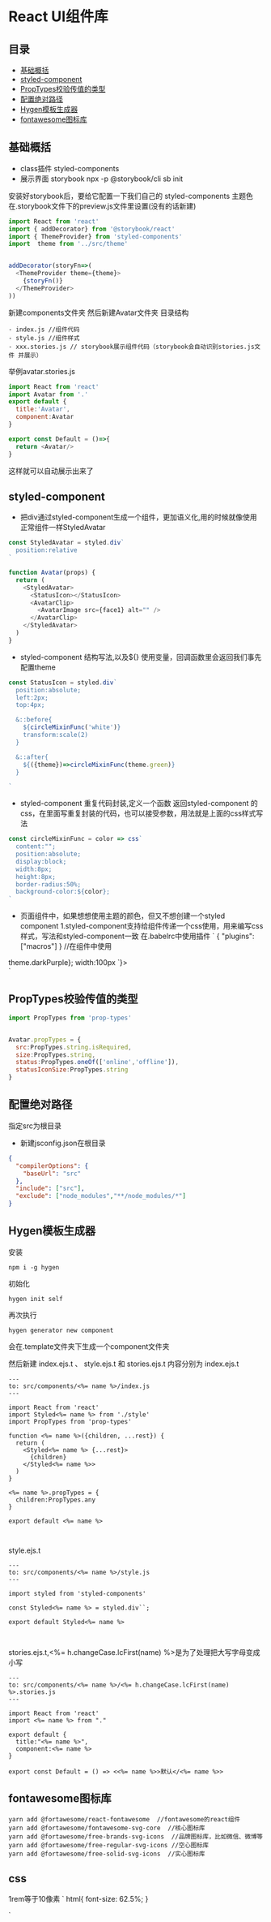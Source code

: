 # React UI组件库

## 目录

- [基础概括](#基础概括)
- [styled-component](#styled-component)
- [PropTypes校验传值的类型](#PropTypes校验传值的类型)
- [配置绝对路径](#配置绝对路径)
- [Hygen模板生成器](#Hygen模板生成器)
- [fontawesome图标库](#fontawesome图标库)

## 基础概括

- class插件 styled-components
- 展示界面 storybook  npx -p @storybook/cli sb init

安装好storybook后，要给它配置一下我们自己的 styled-components 主题色
在.storybook文件下的preview.js文件里设置(没有的话新建)
```js
import React from 'react'
import { addDecorator} from '@storybook/react'
import { ThemeProvider} from 'styled-components'
import  theme from '../src/theme'


addDecorator(storyFn=>(
  <ThemeProvider theme={theme}>
    {storyFn()}
  </ThemeProvider>
))
```

新建components文件夹 然后新建Avatar文件夹
目录结构
```
- index.js //组件代码
- style.js //组件样式
- xxx.stories.js // storybook展示组件代码（storybook会自动识别stories.js文件 并展示）
```
举例avatar.stories.js
```js
import React from 'react'
import Avatar from '.'
export default {
  title:'Avatar',
  component:Avatar
}

export const Default = ()=>{
  return <Avatar/>
}
```
这样就可以自动展示出来了


## styled-component

- 把div通过styled-component生成一个组件，更加语义化,用的时候就像使用正常组件一样StyledAvatar
```js
const StyledAvatar = styled.div`
  position:relative
`

function Avatar(props) {
  return (
    <StyledAvatar>
      <StatusIcon></StatusIcon>
      <AvatarClip>
        <AvatarImage src={face1} alt="" />
      </AvatarClip>
    </StyledAvatar>
  )
}

```

- styled-component 结构写法,以及${} 使用变量，回调函数里会返回我们事先配置theme
```js
const StatusIcon = styled.div`
  position:absolute;
  left:2px;
  top:4px;

  &::before{
    ${circleMixinFunc('white')}
    transform:scale(2)
  }

  &::after{
    ${({theme})=>circleMixinFunc(theme.green)}
  }

`
```
- styled-component 重复代码封装,定义一个函数 返回styled-component 的css，在里面写重复封装的代码，也可以接受参数，用法就是上面的css样式写法

```js
const circleMixinFunc = color => css`
  content:"";
  position:absolute;
  display:block;
  width:8px;
  height:8px;
  border-radius:50%;
  background-color:${color};
`
```
- 页面组件中，如果想想使用主题的颜色，但又不想创建一个styled component
1.styled-component支持给组件传递一个css使用，用来编写css样式，写法和styled-component一致
在.babelrc中使用插件 
`
{
  "plugins": ["macros"]
}
//在组件中使用
<div css={`
  background-color:${({theme})=>theme.darkPurple};
  width:100px
`}>
  <MenuItem showBadge active icon={faCommentDots}></MenuItem>
</div>
`

## PropTypes校验传值的类型

```js
import PropTypes from 'prop-types'


Avatar.propTypes = {
  src:PropTypes.string.isRequired,
  size:PropTypes.string,
  status:PropTypes.oneOf(['online','offline']),
  statusIconSize:PropTypes.string
}

```


## 配置绝对路径
指定src为根目录
- 新建jsconfig.json在根目录
```json
{
  "compilerOptions": {
    "baseUrl": "src"
  },
  "include": ["src"],
  "exclude": ["node_modules","**/node_modules/*"]
}
```

## Hygen模板生成器
安装
```
npm i -g hygen
```

初始化

```
hygen init self

```

再次执行
```
hygen generator new component
```
会在.template文件夹下生成一个component文件夹

然后新建 index.ejs.t 、 style.ejs.t 和 stories.ejs.t
内容分别为
index.ejs.t
```
---
to: src/components/<%= name %>/index.js
---

import React from 'react'
import Styled<%= name %> from './style'
import PropTypes from 'prop-types'

function <%= name %>({children, ...rest}) {
  return (
    <Styled<%= name %> {...rest}>
      {children}
    </Styled<%= name %>>
  )
}

<%= name %>.propTypes = {
  children:PropTypes.any
}

export default <%= name %>



```

style.ejs.t
```
---
to: src/components/<%= name %>/style.js
---

import styled from 'styled-components'

const Styled<%= name %> = styled.div``;

export default Styled<%= name %>



```
stories.ejs.t,<%= h.changeCase.lcFirst(name) %>是为了处理把大写字母变成小写
```
---
to: src/components/<%= name %>/<%= h.changeCase.lcFirst(name) %>.stories.js
---

import React from 'react'
import <%= name %> from "."

export default {
  title:"<%= name %>",
  component:<%= name %>
}

export const Default = () => <<%= name %>>默认</<%= name %>>

```

## fontawesome图标库

```
yarn add @fortawesome/react-fontawesome  //fontawesome的react组件
yarn add @fortawesome/fontawesome-svg-core  //核心图标库
yarn add @fortawesome/free-brands-svg-icons  //品牌图标库，比如微信、微博等
yarn add @fortawesome/free-regular-svg-icons //空心图标库
yarn add @fortawesome/free-solid-svg-icons  //实心图标库

```

## css
1rem等于10像素
`
html{
  font-size: 62.5%;
}

`
